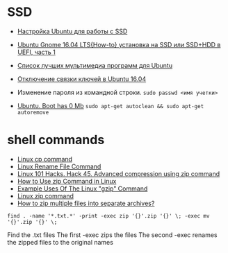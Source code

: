 # SSD
- [Настройка Ubuntu для работы с SSD](http://help.ubuntu.ru/wiki/ssd)
- [Ubuntu Gnome 16.04 LTS{How-to} установка на SSD или SSD+HDD в UEFI, часть 1](https://www.youtube.com/watch?v=F_QtH-0eZB8)
- [Список лучших мультимедиа программ для Ubuntu](http://forum.ubuntu.ru/index.php?topic=169108.0)
- [Отключение связки ключей в Ubuntu 16.04](https://squizzer.net/?p=7388)
- Изменение пароля из командной строки. `sudo passwd <имя учетки>`

- [Ubuntu. Boot has 0 Mb](https://askubuntu.com/questions/218783/the-volume-boot-has-only-0-bytes-disk-space-remaining)
`sudo apt-get autoclean && sudo apt-get autoremove`


# shell commands
- [Linux cp command](https://www.computerhope.com/unix/ucp.htm)
- [Linux Rename File Command](https://www.cyberciti.biz/faq/linux-rename-file/)
- [Linux 101 Hacks. Hack 45. Advanced compression using zip command](https://linux.101hacks.com/archive-compression/advanced-compression-using-zip-command/)
- [How to Use zip Command in Linux](https://tecadmin.net/how-to-use-zip-command-line-linux/)
- [Example Uses Of The Linux "gzip" Command](https://www.lifewire.com/example-uses-of-the-linux-gzip-command-4078675)
- [Linux zip command](https://www.computerhope.com/unix/zip.htm)
- [How to zip multiple files into separate archives?](https://superuser.com/questions/430388/how-to-zip-multiple-files-into-separate-archives)
```
find . -name '*.txt.*' -print -exec zip '{}'.zip '{}' \; -exec mv '{}'.zip '{}' \;
```
Find the .txt files
The first -exec zips the files
The second -exec renames the zipped files to the original names

